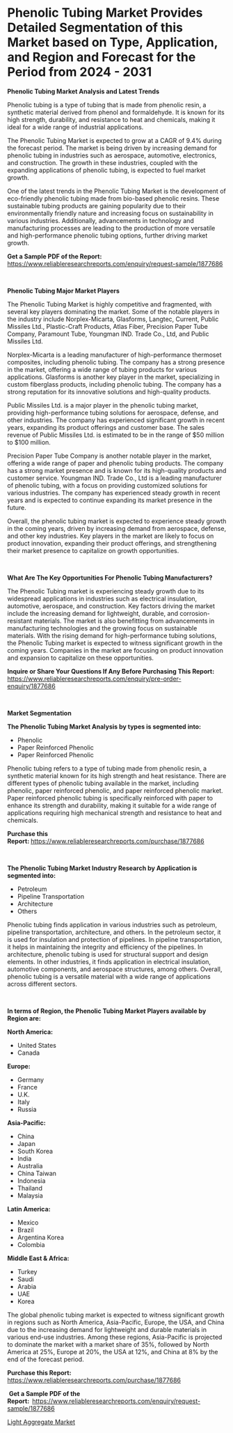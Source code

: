 <p><h1>Phenolic Tubing Market Provides Detailed Segmentation of this Market based on Type, Application, and Region and Forecast for the Period from 2024 - 2031</h1></p><p><strong>Phenolic Tubing Market Analysis and Latest Trends</strong></p>
<p><p>Phenolic tubing is a type of tubing that is made from phenolic resin, a synthetic material derived from phenol and formaldehyde. It is known for its high strength, durability, and resistance to heat and chemicals, making it ideal for a wide range of industrial applications.</p><p>The Phenolic Tubing Market is expected to grow at a CAGR of 9.4% during the forecast period. The market is being driven by increasing demand for phenolic tubing in industries such as aerospace, automotive, electronics, and construction. The growth in these industries, coupled with the expanding applications of phenolic tubing, is expected to fuel market growth.</p><p>One of the latest trends in the Phenolic Tubing Market is the development of eco-friendly phenolic tubing made from bio-based phenolic resins. These sustainable tubing products are gaining popularity due to their environmentally friendly nature and increasing focus on sustainability in various industries. Additionally, advancements in technology and manufacturing processes are leading to the production of more versatile and high-performance phenolic tubing options, further driving market growth.</p></p>
<p><strong>Get a Sample PDF of the Report:&nbsp;</strong> <a href="https://www.reliableresearchreports.com/enquiry/request-sample/1877686">https://www.reliableresearchreports.com/enquiry/request-sample/1877686</a></p>
<p>&nbsp;</p>
<p><strong>Phenolic Tubing Major Market Players</strong></p>
<p><p>The Phenolic Tubing Market is highly competitive and fragmented, with several key players dominating the market. Some of the notable players in the industry include Norplex-Micarta, Glasforms, Langtec, Current, Public Missiles Ltd., Plastic-Craft Products, Atlas Fiber, Precision Paper Tube Company, Paramount Tube, Youngman IND. Trade Co., Ltd, and Public Missiles Ltd.</p><p>Norplex-Micarta is a leading manufacturer of high-performance thermoset composites, including phenolic tubing. The company has a strong presence in the market, offering a wide range of tubing products for various applications. Glasforms is another key player in the market, specializing in custom fiberglass products, including phenolic tubing. The company has a strong reputation for its innovative solutions and high-quality products.</p><p>Public Missiles Ltd. is a major player in the phenolic tubing market, providing high-performance tubing solutions for aerospace, defense, and other industries. The company has experienced significant growth in recent years, expanding its product offerings and customer base. The sales revenue of Public Missiles Ltd. is estimated to be in the range of $50 million to $100 million.</p><p>Precision Paper Tube Company is another notable player in the market, offering a wide range of paper and phenolic tubing products. The company has a strong market presence and is known for its high-quality products and customer service. Youngman IND. Trade Co., Ltd is a leading manufacturer of phenolic tubing, with a focus on providing customized solutions for various industries. The company has experienced steady growth in recent years and is expected to continue expanding its market presence in the future.</p><p>Overall, the phenolic tubing market is expected to experience steady growth in the coming years, driven by increasing demand from aerospace, defense, and other key industries. Key players in the market are likely to focus on product innovation, expanding their product offerings, and strengthening their market presence to capitalize on growth opportunities.</p></p>
<p>&nbsp;</p>
<p><strong>What Are The Key Opportunities For Phenolic Tubing Manufacturers?</strong></p>
<p><p>The Phenolic Tubing market is experiencing steady growth due to its widespread applications in industries such as electrical insulation, automotive, aerospace, and construction. Key factors driving the market include the increasing demand for lightweight, durable, and corrosion-resistant materials. The market is also benefitting from advancements in manufacturing technologies and the growing focus on sustainable materials. With the rising demand for high-performance tubing solutions, the Phenolic Tubing market is expected to witness significant growth in the coming years. Companies in the market are focusing on product innovation and expansion to capitalize on these opportunities.</p></p>
<p><strong>Inquire or Share Your Questions If Any Before Purchasing This Report:</strong> <a href="https://www.reliableresearchreports.com/enquiry/pre-order-enquiry/1877686">https://www.reliableresearchreports.com/enquiry/pre-order-enquiry/1877686</a></p>
<p>&nbsp;</p>
<p><strong>Market Segmentation</strong></p>
<p><strong>The Phenolic Tubing Market Analysis by types is segmented into:</strong></p>
<p><ul><li>Phenolic</li><li>Paper Reinforced Phenolic</li><li>Paper Reinforced Phenolic</li></ul></p>
<p><p>Phenolic tubing refers to a type of tubing made from phenolic resin, a synthetic material known for its high strength and heat resistance. There are different types of phenolic tubing available in the market, including phenolic, paper reinforced phenolic, and paper reinforced phenolic market. Paper reinforced phenolic tubing is specifically reinforced with paper to enhance its strength and durability, making it suitable for a wide range of applications requiring high mechanical strength and resistance to heat and chemicals.</p></p>
<p><strong>Purchase this Report:&nbsp;</strong><a href="https://www.reliableresearchreports.com/purchase/1877686">https://www.reliableresearchreports.com/purchase/1877686</a></p>
<p>&nbsp;</p>
<p><strong>The Phenolic Tubing Market Industry Research by Application is segmented into:</strong></p>
<p><ul><li>Petroleum</li><li>Pipeline Transportation</li><li>Architecture</li><li>Others</li></ul></p>
<p><p>Phenolic tubing finds application in various industries such as petroleum, pipeline transportation, architecture, and others. In the petroleum sector, it is used for insulation and protection of pipelines. In pipeline transportation, it helps in maintaining the integrity and efficiency of the pipelines. In architecture, phenolic tubing is used for structural support and design elements. In other industries, it finds application in electrical insulation, automotive components, and aerospace structures, among others. Overall, phenolic tubing is a versatile material with a wide range of applications across different sectors.</p></p>
<p>&nbsp;</p>
<p><strong>In terms of Region, the Phenolic Tubing Market Players available by Region are:</strong></p>
<p>
    <p> <strong> North America: </strong>
        <ul>
            <li>United States</li>
            <li>Canada</li>
        </ul>
        </p> 
    <p> <strong> Europe: </strong>
        <ul>
            <li>Germany</li>
            <li>France</li>
            <li>U.K.</li>
            <li>Italy</li>
            <li>Russia</li>
        </ul>
        </p> 
    <p> <strong> Asia-Pacific: </strong>
        <ul>
            <li>China</li>
            <li>Japan</li>
            <li>South Korea</li>
            <li>India</li>
            <li>Australia</li>
            <li>China Taiwan</li>
            <li>Indonesia</li>
            <li>Thailand</li>
            <li>Malaysia</li>
        </ul>
        </p> 
    <p> <strong> Latin America: </strong>
        <ul>
            <li>Mexico</li>
            <li>Brazil</li>
            <li>Argentina Korea</li>
            <li>Colombia</li>
        </ul>
        </p> 
    <p> <strong> Middle East & Africa: </strong>
        <ul>
            <li>Turkey</li>
            <li>Saudi</li>
            <li>Arabia</li>
            <li>UAE</li>
            <li>Korea</li>
        </ul>
    </p>
    </p>
<p><p>The global phenolic tubing market is expected to witness significant growth in regions such as North America, Asia-Pacific, Europe, the USA, and China due to the increasing demand for lightweight and durable materials in various end-use industries. Among these regions, Asia-Pacific is projected to dominate the market with a market share of 35%, followed by North America at 25%, Europe at 20%, the USA at 12%, and China at 8% by the end of the forecast period.</p></p>
<p><strong>Purchase this Report: </strong><a href="https://www.reliableresearchreports.com/purchase/1877686">https://www.reliableresearchreports.com/purchase/1877686</a></p>
<p>&nbsp;<strong>Get a Sample PDF of the Report:&nbsp;&nbsp;</strong><a href="https://www.reliableresearchreports.com/enquiry/request-sample/1877686">https://www.reliableresearchreports.com/enquiry/request-sample/1877686</a></p>
<p><strong></strong></p>
<p><p><a href="https://github.com/NorbertYates/Market-Research-Report-List-4/blob/main/light-aggregate-market.md">Light Aggregate Market</a></p></p>